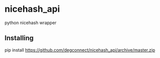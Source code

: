 # nicehash_api
python nicehash wrapper

## Installing

pip install https://github.com/degconnect/nicehash_api/archive/master.zip
